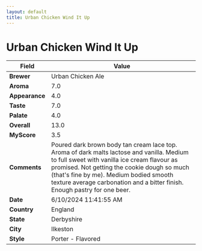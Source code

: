 ```yaml
---
layout: default
title: Urban Chicken Wind It Up
---
```


# Urban Chicken Wind It Up

| Field         | Value                                                                                                   |
|---------------|---------------------------------------------------------------------------------------------------------|
| **Brewer**    | Urban Chicken Ale                                                                                        |
| **Aroma**     | 7.0                                                                                         |
| **Appearance**| 4.0                                                                                    |
| **Taste**     | 7.0                                                                                         |
| **Palate**    | 4.0                                                                                        |
| **Overall**   | 13.0                                                                                       |
| **MyScore**   | 3.5                                                                                       |
| **Comments**  | Poured dark brown body tan cream lace top.  Aroma of dark malts lactose and vanilla.  Medium to full sweet with vanilla ice cream flavour as promised.  Not getting the cookie dough so much (that's fine by me). Medium bodied smooth texture average carbonation and a bitter finish.  Enough pastry for one beer.                                                                                      |
| **Date**      | 6/10/2024 11:41:55 AM                                                                                          |
| **Country**   | England                                                                                       |
| **State**     | Derbyshire                                                                                         |
| **City**      | Ilkeston                                                                                          |
| **Style**     | Porter - Flavored                                                                                         |
